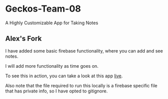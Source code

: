 # Geckos-Team-08

A Highly Customizable App for Taking Notes

## Alex's Fork

I have added some basic firebase functionality, where you can add and see notes.

I will add more functionality as time goes on.

To see this in action, you can take a look at this app [live](https://geckos-note-app.firebaseapp.com).

Also note that the file required to run this locally is a firebase specific file that has private info, so I have opted to gitignore. 